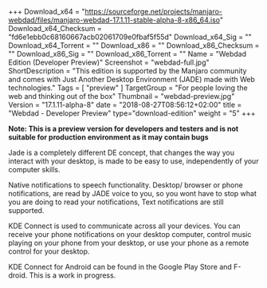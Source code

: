 +++
Download_x64 = "https://sourceforge.net/projects/manjaro-webdad/files/manjaro-webdad-17.1.11-stable-alpha-8-x86_64.iso"
Download_x64_Checksum = "fd6e1ebb0c68160667acb02061709e0fbaf5f55d"
Download_x64_Sig = ""
Download_x64_Torrent = ""
Download_x86 = ""
Download_x86_Checksum = ""
Download_x86_Sig = ""
Download_x86_Torrent = ""
Name = "Webdad Edition (Developer Preview)"
Screenshot = "webdad-full.jpg"
ShortDescription = "This edition is supported by the Manjaro community and comes with Just Another Desktop Environment (JADE) made with Web technologies."
Tags = [ "preview" ]
TargetGroup = "For people loving the web and thinking out of the box"
Thumbnail = "webdad-preview.jpg"
Version = "17.1.11-alpha-8"
date = "2018-08-27T08:56:12+02:00"
title = "Webdad - Developer Preview"
type="download-edition"
weight = "5"
+++

**Note: This is a preview version for developers and testers and is not suitable for production environment as it may contain bugs**

Jade is a completely different DE concept, that changes the way you interact with your desktop, is made to be easy to use, independently of your computer skills.

Native notifications to speech functionality. Desktop/ browser or phone notifications, are read by JADE voice to you, so you wont have to stop what you are doing to read your notifications, Text notifications are still supported.

KDE Connect is used to communicate across all your devices. You can receive your phone notifications on your desktop computer, control music playing on your phone from your desktop, or use your phone as a remote control for your desktop.

KDE Connect for Android can be found in the Google Play Store and F-droid.
This is a work in progress.
